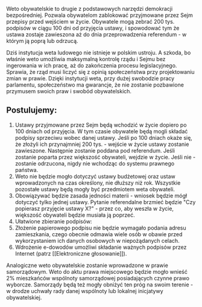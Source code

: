 Weto obywatelskie to drugie z podstawowych narzędzi demokracji bezpośredniej. Pozwala obywatelom zablokować przyjmowane przez Sejm przepisy przed wejściem w życie. Obywatele mogą zebrać 200 tys. podpisów w ciągu 100 dni od przyjęcia ustawy, i spowodować tym że ustawa zostaje zawieszona aż do dnia przeprowadzenia referendum - w którym ją poprą lub odrzucą.

Dziś instytucja weta ludowego nie istnieje w polskim ustroju. A szkoda, bo właśnie weto umożliwia maksymalną kontrolę rządu i Sejmu bez ingerowania w ich pracę, aż do zakończenia procesu legislacyjnego. Sprawia, że rząd musi liczyć się z opinią społeczeństwa przy projektowaniu zmian w prawie. Dzięki instytucji weta, przy dużej swobodzie pracy parlamentu, społeczeństwo ma gwarancje, że nie zostanie pozbawione przymusem swoich praw i swobód obywatelskich.

## Postulujemy:
1. Ustawy przyjmowane przez Sejm będą wchodzić w życie dopiero po 100 dniach od przyjęcia. W tym czasie obywatele będą mogli składać podpisy sprzeciwu wobec danej ustawy. Jeśli po 100 dniach okaże się, że złożyli ich przynajmniej 200 tys. - wejście w życie ustawy zostanie zawieszone. Następnie zostanie poddana pod referendum. Jeśli zostanie poparta przez większość obywateli, wejdzie w życie. Jeśli nie - zostanie odrzucona, nigdy nie wchodząc do systemu prawnego państwa.
2. Weto nie będzie mogło dotyczyć ustawy budżetowej oraz ustaw wprowadzonych na czas określony, nie dłuższy niż rok. Wszystkie pozostałe ustawy będą mogły być przedmiotem weta obywateli.
3. Obowiązywać będzie zasada jedności materii - wniosek będzie mógł dotyczyć tylko jednej ustawy. Pytanie referendalne brzmieć będzie "Czy popierasz przyjęcie ustawy X?" - przez co, aby weszła w życie, większość obywateli będzie musiała ją poprzeć.
4. Ułatwione zbieranie podpisów:
 1. Złożenie papierowego podpisu nie będzie wymagało podania adresu zamieszkania, czego obecnie odmawia wiele osób w obawie przed wykorzystaniem ich danych osobowych w niepożądanych celach.
 2. Wdrożenie e-dowodów umożliwi składanie ważnych podpisów przez Internet (patrz [[Elektroniczne głosowanie]]).

Analogiczne weto obywatelskie zostanie wprowadzone w prawie samorządowym. Weto do aktu prawa miejscowego będzie mogło wnieść 2% mieszkańców wspólnoty samorządowej posiadających czynne prawo wyborcze. Samorządy będą też mogły obniżyć ten próg na swoim terenie - w drodze uchwały rady danej wspólnoty lub lokalnej inicjatywy obywatelskiej.

